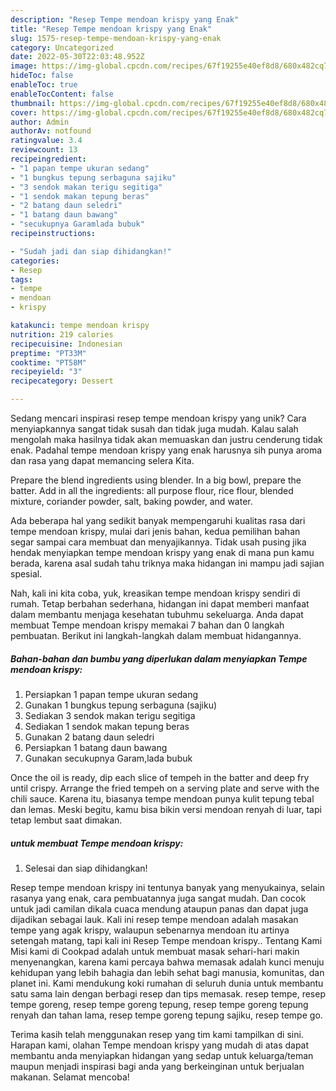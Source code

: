 ```yaml
---
description: "Resep Tempe mendoan krispy yang Enak"
title: "Resep Tempe mendoan krispy yang Enak"
slug: 1575-resep-tempe-mendoan-krispy-yang-enak
category: Uncategorized
date: 2022-05-30T22:03:48.952Z
image: https://img-global.cpcdn.com/recipes/67f19255e40ef8d8/680x482cq70/tempe-mendoan-krispy-foto-resep-utama.jpg
hideToc: false
enableToc: true
enableTocContent: false
thumbnail: https://img-global.cpcdn.com/recipes/67f19255e40ef8d8/680x482cq70/tempe-mendoan-krispy-foto-resep-utama.jpg
cover: https://img-global.cpcdn.com/recipes/67f19255e40ef8d8/680x482cq70/tempe-mendoan-krispy-foto-resep-utama.jpg
author: Admin
authorAv: notfound
ratingvalue: 3.4
reviewcount: 13
recipeingredient:
- "1 papan tempe ukuran sedang"
- "1 bungkus tepung serbaguna sajiku"
- "3 sendok makan terigu segitiga"
- "1 sendok makan tepung beras"
- "2 batang daun seledri"
- "1 batang daun bawang"
- "secukupnya Garamlada bubuk"
recipeinstructions:

- "Sudah jadi dan siap dihidangkan!"
categories:
- Resep
tags:
- tempe
- mendoan
- krispy

katakunci: tempe mendoan krispy 
nutrition: 219 calories
recipecuisine: Indonesian
preptime: "PT33M"
cooktime: "PT58M"
recipeyield: "3"
recipecategory: Dessert

---
```





Sedang mencari inspirasi resep tempe mendoan krispy yang unik? Cara menyiapkannya sangat tidak susah dan tidak juga mudah. Kalau salah mengolah maka hasilnya tidak akan memuaskan dan justru cenderung tidak enak. Padahal tempe mendoan krispy yang enak harusnya sih punya aroma dan rasa yang dapat memancing selera Kita.





Prepare the blend ingredients using blender. In a big bowl, prepare the batter. Add in all the ingredients: all purpose flour, rice flour, blended mixture, coriander powder, salt, baking powder, and water.

Ada beberapa hal yang sedikit banyak mempengaruhi kualitas rasa dari tempe mendoan krispy, mulai dari jenis bahan, kedua pemilihan bahan segar sampai cara membuat dan menyajikannya. Tidak usah pusing jika hendak menyiapkan tempe mendoan krispy yang enak di mana pun kamu berada, karena asal sudah tahu triknya maka hidangan ini mampu jadi sajian spesial.






Nah, kali ini kita coba, yuk, kreasikan tempe mendoan krispy sendiri di rumah. Tetap berbahan sederhana, hidangan ini dapat memberi manfaat dalam membantu menjaga kesehatan tubuhmu sekeluarga. Anda dapat membuat Tempe mendoan krispy memakai 7 bahan dan 0 langkah pembuatan. Berikut ini langkah-langkah dalam membuat hidangannya.

<!--inarticleads1-->

##### Bahan-bahan dan bumbu yang diperlukan dalam menyiapkan Tempe mendoan krispy:

1. Persiapkan 1 papan tempe ukuran sedang
1. Gunakan 1 bungkus tepung serbaguna (sajiku)
1. Sediakan 3 sendok makan terigu segitiga
1. Sediakan 1 sendok makan tepung beras
1. Gunakan 2 batang daun seledri
1. Persiapkan 1 batang daun bawang
1. Gunakan secukupnya Garam,lada bubuk


Once the oil is ready, dip each slice of tempeh in the batter and deep fry until crispy. Arrange the fried tempeh on a serving plate and serve with the chili sauce. Karena itu, biasanya tempe mendoan punya kulit tepung tebal dan lemas. Meski begitu, kamu bisa bikin versi mendoan renyah di luar, tapi tetap lembut saat dimakan. 

<!--inarticleads2-->

#####  untuk membuat Tempe mendoan krispy:


1. Selesai dan siap dihidangkan!

Resep tempe mendoan krispy ini tentunya banyak yang menyukainya, selain rasanya yang enak, cara pembuatannya juga sangat mudah. Dan cocok untuk jadi camilan dikala cuaca mendung ataupun panas dan dapat juga dijadikan sebagai lauk. Kali ini resep tempe mendoan adalah masakan tempe yang agak krispy, walaupun sebenarnya mendoan itu artinya setengah matang, tapi kali ini Resep Tempe mendoan krispy.. Tentang Kami Misi kami di Cookpad adalah untuk membuat masak sehari-hari makin menyenangkan, karena kami percaya bahwa memasak adalah kunci menuju kehidupan yang lebih bahagia dan lebih sehat bagi manusia, komunitas, dan planet ini. Kami mendukung koki rumahan di seluruh dunia untuk membantu satu sama lain dengan berbagi resep dan tips memasak. resep tempe, resep tempe goreng, resep tempe goreng tepung, resep tempe goreng tepung renyah dan tahan lama, resep tempe goreng tepung sajiku, resep tempe go. 

Terima kasih telah menggunakan resep yang tim kami tampilkan di sini. Harapan kami, olahan Tempe mendoan krispy yang mudah di atas dapat membantu anda menyiapkan hidangan yang sedap untuk keluarga/teman maupun menjadi inspirasi bagi anda yang berkeinginan untuk berjualan makanan. Selamat mencoba!
